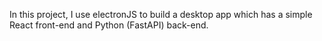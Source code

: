 In this project, I use electronJS to build a desktop app which has a simple React front-end and Python (FastAPI) back-end. 
